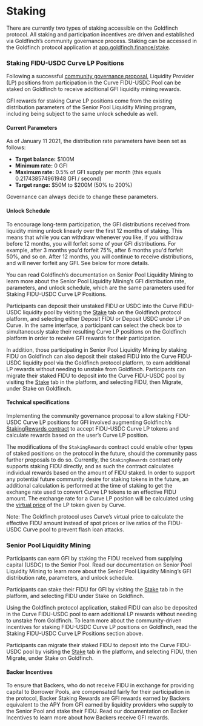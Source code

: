 # Staking

There are currently two types of staking accessible on the Goldfinch protocol. All staking and participation incentives are driven and established via Goldfinch’s community governance process. Staking can be accessed in the Goldfinch protocol application at [app.goldfinch.finance/stake](https://app.goldfinch.finance/stake).

### Staking FIDU-USDC Curve LP Positions

Following a successful [community governance proposal](https://gov.goldfinch.finance/t/gip-01-allow-fidu-usdc-curve-lp-positions-to-be-staked-for-gfi-liquidity-mining-rewards/734), Liquidity Provider (LP) positions from participation in the Curve FIDU-USDC Pool can be staked on Goldfinch to receive additional GFI liquidity mining rewards.

GFI rewards for staking Curve LP positions come from the existing distribution parameters of the Senior Pool Liquidity Mining program, including being subject to the same unlock schedule as well.

#### Current Parameters

As of January 11 2021, the distribution rate parameters have been set as follows:

* **Target balance:** $100M
* **Minimum rate:** 0 GFI
* **Maximum rate:** 0.5% of GFI supply per month (this equals 0.217438574961948 GFI / second)
* **Target range:** $50M to $200M (50% to 200%)

Governance can always decide to change these parameters.

#### Unlock Schedule

To encourage long-term participation, the GFI distributions received from liquidity mining unlock linearly over the first 12 months of staking. This means that while you can withdraw whenever you like, if you withdraw before 12 months, you will forfeit some of your GFI distributions. For example, after 3 months you'd forfeit 75%, after 6 months you'd forfeit 50%, and so on. After 12 months, you will continue to receive distributions, and will never forfeit any GFI. See below for more details.

You can read Goldfinch’s documentation on Senior Pool Liquidity Mining to learn more about the Senior Pool Liquidity Mining’s GFI distribution rate, parameters, and unlock schedule, which are the same parameters used for Staking FIDU-USDC Curve LP Positions.

Participants can deposit their unstaked FIDU or USDC into the Curve FIDU-USDC liquidity pool by visiting the [Stake](https://app.goldfinch.finance/stake) tab on the Goldfinch protocol platform, and selecting either Deposit FIDU or Deposit USDC under LP on Curve. In the same interface, a participant can select the check box to simultaneously stake their resulting Curve LP positions on the Goldfinch platform in order to receive GFI rewards for their participation.

In addition, those participating in Senior Pool Liquidity Mining by staking FIDU on Goldfinch can also deposit their staked FIDU into the Curve FIDU-USDC liquidity pool via the Goldfinch protocol platform, to earn additional LP rewards without needing to unstake from Goldfinch. Participants can migrate their staked FIDU to deposit into the Curve FIDU-USDC pool by visiting the [Stake](https://app.goldfinch.finance/stake) tab in the platform, and selecting FIDU, then Migrate, under Stake on Goldfinch.

#### Technical specifications

Implementing the community governance proposal to allow staking FIDU-USDC Curve LP positions for GFI involved augmenting Goldfinch’s [StakingRewards contract](https://etherscan.io/address/0xFD6FF39DA508d281C2d255e9bBBfAb34B6be60c3) to accept FIDU-USDC Curve LP tokens and calculate rewards based on the user’s Curve LP position.

The modifications of the `StakingRewards` contract could enable other types of staked positions on the protocol in the future, should the community pass further proposals to do so. Currently, the `StakingRewards` contract only supports staking FIDU directly, and as such the contract calculates individual rewards based on the amount of FIDU staked. In order to support any potential future community desire for staking tokens in the future, an additional calculation is performed at the time of staking to get the exchange rate used to convert Curve LP tokens to an effective FIDU amount. The exchange rate for a Curve LP position will be calculated using the [virtual price](https://curve.readthedocs.io/factory-pools.html?highlight=virtual#StableSwap.get\_virtual\_price) of the LP token given by Curve.

Note: The Goldfinch protocol uses Curve’s virtual price to calculate the effective FIDU amount instead of spot prices or live ratios of the FIDU-USDC Curve pool to prevent flash loan attacks.

### Senior Pool Liquidity Mining

Participants can earn GFI by staking the FIDU received from supplying capital (USDC) to the Senior Pool. Read our documentation on Senior Pool Liquidity Mining to learn more about the Senior Pool Liquidity Mining’s GFI distribution rate, parameters, and unlock schedule.

Participants can stake their FIDU for GFI by visiting the [Stake](https://app.goldfinch.finance/stake) tab in the platform, and selecting FIDU under Stake on Goldfinch.

Using the Goldfinch protocol application, staked FIDU can also be deposited in the Curve FIDU-USDC pool to earn additional LP rewards without needing to unstake from Goldfinch. To learn more about the community-driven incentives for staking FIDU-USDC Curve LP positions on Goldfinch, read the Staking FIDU-USDC Curve LP Positions section above.

Participants can migrate their staked FIDU to deposit into the Curve FIDU-USDC pool by visiting the [Stake](https://app.goldfinch.finance/stake) tab in the platform, and selecting FIDU, then Migrate, under Stake on Goldfinch.

#### Backer Incentives

To ensure that Backers, who do not receive FIDU in exchange for providing capital to Borrower Pools, are compensated fairly for their participation in the protocol, Backer Staking Rewards are GFI rewards earned by Backers equivalent to the APY from GFI earned by liquidity providers who supply to the Senior Pool and stake their FIDU. Read our documentation on Backer Incentives to learn more about how Backers receive GFI rewards.
